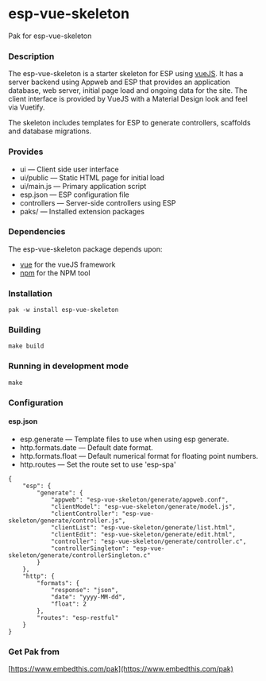 esp-vue-skeleton
===

Pak for esp-vue-skeleton

### Description

The esp-vue-skeleton is a starter skeleton for ESP using [vueJS](http://vuejs.org). It has a server backend using Appweb and ESP that provides an application database, web server, initial page load and ongoing data for the site.
The client interface is provided by VueJS with a Material Design look and feel via Vuetify.

The skeleton includes templates for ESP to generate controllers, scaffolds and database migrations.

### Provides

* ui &mdash; Client side user interface
* ui/public &mdash; Static HTML page for initial load
* ui/main.js &mdash; Primary application script
* esp.json &mdash; ESP configuration file
* controllers &mdash; Server-side controllers using ESP
* paks/ &mdash; Installed extension packages

### Dependencies

The esp-vue-skeleton package depends upon:

* [vue](https://vuejs.org) for the vueJS framework
* [npm](https://www.npmjs.com) for the NPM tool

### Installation

    pak -w install esp-vue-skeleton

### Building

    make build

### Running in development mode

    make

### Configuration

#### esp.json

* esp.generate &mdash; Template files to use when using esp generate.
* http.formats.date &mdash; Default date format.
* http.formats.float &mdash; Default numerical format for floating point numbers.
* http.routes &mdash; Set the route set to use 'esp-spa'

```
{
    "esp": {
        "generate": {
            "appweb": "esp-vue-skeleton/generate/appweb.conf",
            "clientModel": "esp-vue-skeleton/generate/model.js",
            "clientController": "esp-vue-skeleton/generate/controller.js",
            "clientList": "esp-vue-skeleton/generate/list.html",
            "clientEdit": "esp-vue-skeleton/generate/edit.html",
            "controller": "esp-vue-skeleton/generate/controller.c",
            "controllerSingleton": "esp-vue-skeleton/generate/controllerSingleton.c"
        }
    },
    "http": {
        "formats": {
            "response": "json",
            "date": "yyyy-MM-dd",
            "float": 2
        },
        "routes": "esp-restful"
    }
}
```

### Get Pak from

[https://www.embedthis.com/pak](https://www.embedthis.com/pak)
